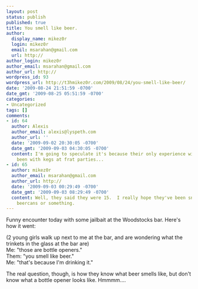 ```yaml
---
layout: post
status: publish
published: true
title: You smell like beer.
author:
  display_name: mikez0r
  login: mikez0r
  email: msarahan@gmail.com
  url: http://
author_login: mikez0r
author_email: msarahan@gmail.com
author_url: http://
wordpress_id: 93
wordpress_url: http://t3hmikez0r.com/2009/08/24/you-smell-like-beer/
date: '2009-08-24 21:51:59 -0700'
date_gmt: '2009-08-25 05:51:59 -0700'
categories:
- Uncategorized
tags: []
comments:
- id: 64
  author: Alexis
  author_email: alexis@lyspeth.com
  author_url: ''
  date: '2009-09-02 20:30:05 -0700'
  date_gmt: '2009-09-03 04:30:05 -0700'
  content: I'm going to speculate it's because their only experience with beer has
    been with kegs at frat parties...
- id: 65
  author: mikez0r
  author_email: msarahan@gmail.com
  author_url: http://
  date: '2009-09-03 00:29:49 -0700'
  date_gmt: '2009-09-03 08:29:49 -0700'
  content: Well, they said they were 15.  I really hope they've been sniffing dad's
    beercans or something.
---
```

<p>Funny encounter today with some jailbait at the Woodstocks bar.  Here's how it went:</p>
<p>(2 young girls walk up next to me at the bar, and are wondering what the trinkets in the glass at the bar are)<br />
Me: "those are bottle openers."<br />
Them: "you smell like beer."<br />
Me: "that's because I'm drinking it."</p>
<p>The real question, though, is how they know what beer smells like, but don't know what a bottle opener looks like.  Hmmmm....</p>
